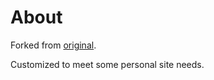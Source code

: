# About

Forked from [original](https://github.com/sethlilly/Vapor). 

Customized to meet some personal site needs.




